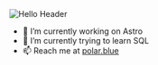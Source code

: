 <img src="https://raw.githubusercontent.com/xPolar/xPolar/master/header.svg" alt="Hello Header">

- 🔭 I’m currently working on Astro
- 🌱 I’m currently trying to learn SQL
- 📫 Reach me at [polar.blue](https://polar.blue)
